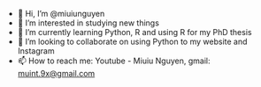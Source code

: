 - 👋 Hi, I’m @miuiunguyen
- 👀 I’m interested in studying new things
- 🌱 I’m currently learning Python, R and using R for my PhD thesis
- 💞️ I’m looking to collaborate on using Python to my website and Instagram
- 📫 How to reach me: Youtube - Miuiu Nguyen, gmail: muint.9x@gmail.com

<!---
miuiunguyen/miuiunguyen is a ✨ special ✨ repository because its `README.md` (this file) appears on your GitHub profile.
You can click the Preview link to take a look at your changes.
--->
